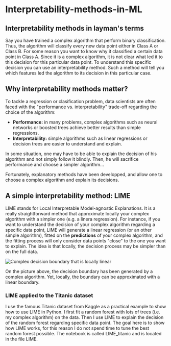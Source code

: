 # Interpretability-methods-in-ML

## Interpretability methods in layman's terms
Say you have trained a complex algorithm that perform binary classification. Thus, the algorithm will classify every new data point either in Class A or Class B. For some reason you want to know why it classified a certain data point in Class A. Since it is a complex algorithm, it is not clear what led it to this decision for this particular data point. To understand this specific decision you can use an interpretability method. Such a method will tell you which features led the algorithm to its decision in this particular case.

## Why interpretability methods matter?
To tackle a regression or clasification problem, data scientists are often faced with the "performance vs. interpretability" trade-off regarding the choice of the algorithm:

* **Performance:** in many problems, complex algorithms such as neural networks or boosted trees achieve better results than simple regressions.
* **Interpretability:** simple algorithms such as linear regressions or decision trees are easier to understand and explain.

In some situation, one may have to be able to explain the decision of his algorithm and not simply follow it blindly. Then, he will sacrifice performance and choose a simpler algorithm... 

Fortunately, explanatory methods have been developped, and allow one to choose a complex algorithm and explain its decisions.


## A simple interpretability method: LIME
LIME stands for Local Interpretable Model-agnostic Explanations. It is a really straightforward method that approximate locally your complex algorithm with a simpler one (e.g. a linera regression). For instance, if you want to understand the decision of your complex algorithm regarding a specific data point, LIME will generate a linear regression (or an other simple algorithm), fitted on the **predictions** of your complex algorithm, and the fitting process will only consider data points "close" to the one you want to explain. The idea is that locally, the decision process may be simpler than on the full data.

![Complex decision boundary that is locally linear](lime.png)

On the picture above, the decision boundary has been generated by a complex algorithm. Yet, locally, the boundary can be approximated with a linear boundary.

### LIME applied to the Titanic dataset
I use the famous Titanic dataset from Kaggle as a practical example to show how to use LIME in Python. I first fit a random forest with lots of trees (i.e. my complex algorithm) on the data. Then I use LIME to explain the decision of the random forest regarding specific data point. The goal here is to show how LIME works, for this reason I do not spend time to tune the best random forest possible. The notebook is called LIME_titanic and is located in the file LIME.
